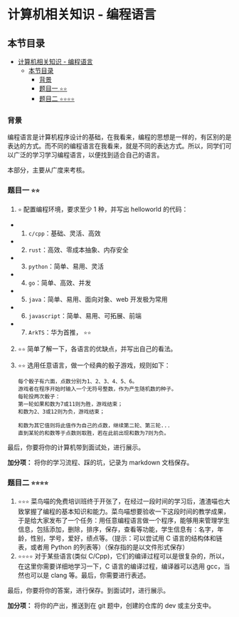 # 计算机相关知识 - 编程语言

## 本节目录

- [计算机相关知识 - 编程语言](#计算机相关知识---编程语言)
  - [本节目录](#本节目录)
    - [背景](#背景)
    - [题目一 `⭐️⭐️`](#题目一-️️)
    - [题目二 `⭐️⭐️⭐️⭐️`](#题目二-️️️️)

### 背景

编程语言是计算机程序设计的基础，在我看来，编程的思想是一样的，有区别的是表达的方式。而不同的编程语言在我看来，就是不同的表达方式。所以，同学们可以广泛的学习学习编程语言，以便找到适合自己的语言。

本部分，主要从广度来考核。

### 题目一 `⭐️⭐️`

1.  `⭐️` 配置编程环境，要求至少 1 种，并写出 helloworld 的代码：

- 1.  `c/cpp`：基础、灵活、高效
- 2.  `rust`：高效、零成本抽象、内存安全
- 3.  `python`：简单、易用、灵活
- 4.  `go`：简单、高效、并发
- 5.  `java`：简单、易用、面向对象、web 开发极为常用
- 6.  `javascript`：简单、易用、可拓展、前端
- 7.  `ArkTS`：华为首推， `⭐️⭐️`

2.  `⭐️⭐️` 简单了解一下，各语言的优缺点，并写出自己的看法。
3.  `⭐️⭐️` 选用任意语言，做一个经典的骰子游戏，规则如下：

    ```plaintext
    每个骰子有六面，点数分别为1、2、3、4、5、6。
    游戏者在程序开始时输入一个无符号整数，作为产生随机数的种子。
    每轮投两次骰子：
    第一轮如果和数为7或11则为胜，游戏结束；
    和数为2、3或12则为负，游戏结束；

    和数为其它值则将此值作为自己的点数，继续第二轮、第三轮...
    直到某轮的和数等于点数则取胜，若在此前出现和数为7则为负。
    ```

最后，你要将你的计算机带到面试处，进行展示。

**加分项：** 将你的学习流程、踩的坑，记录为 markdown 文档保存。

### 题目二 `⭐️⭐️⭐️⭐️`

1. `⭐️⭐️⭐️` 菜鸟喵的免费培训班终于开张了，在经过一段时间的学习后，渣渣喵也大致掌握了编程的基本知识和能力。菜鸟喵想要验收一下这段时间的教学成果，于是给大家发布了一个任务：用任意编程语言做一个程序，能够用来管理学生信息，包括添加，删除，排序，保存，查看等功能，学生信息有：名字，年龄，性别，学号，爱好，绩点等。（提示：可以尝试用 C 语言的结构体和链表，或者用 Python 的列表等）（保存指的是以文件形式保存）
2. `⭐️⭐️⭐️⭐️` 对于某些语言(类似 C/Cpp)，它们的编译过程可以是很复杂的，所以，在这里你需要详细地学习一下，C 语言的编译过程，编译器可以选用 gcc，当然也可以是 clang 等。最后，你需要进行表述。

最后，你要将你的答案，进行保存。到面试时，进行展示。

**加分项：** 将你的产出，推送到在 git 题中，创建的仓库的 dev 或主分支中。
